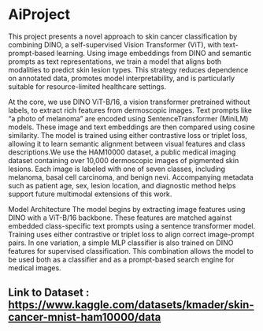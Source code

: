 # AiProject
This project presents a novel approach to skin cancer classification by combining DINO, a self-supervised Vision Transformer (ViT), with text-prompt-based learning. Using image embeddings from DINO and semantic prompts as text representations, we train a model that aligns both modalities to predict skin lesion types. This strategy reduces dependence on annotated data, promotes model interpretability, and is particularly suitable for resource-limited healthcare settings.

At the core, we use DINO ViT-B/16, a vision transformer pretrained without labels, to extract rich features from dermoscopic images. Text prompts like “a photo of melanoma” are encoded using SentenceTransformer (MiniLM) models. These image and text embeddings are then compared using cosine similarity. The model is trained using either contrastive loss or triplet loss, allowing it to learn semantic alignment between visual features and class descriptions.We use the HAM10000 dataset, a public medical imaging dataset containing over 10,000 dermoscopic images of pigmented skin lesions. Each image is labeled with one of seven classes, including melanoma, basal cell carcinoma, and benign nevi. Accompanying metadata such as patient age, sex, lesion location, and diagnostic method helps support future multimodal extensions of this work.

Model Architecture
The model begins by extracting image features using DINO with a ViT-B/16 backbone. These features are matched against embedded class-specific text prompts using a sentence transformer model. Training uses either contrastive or triplet loss to align correct image-prompt pairs. In one variation, a simple MLP classifier is also trained on DINO features for supervised classification. This combination allows the model to be used both as a classifier and as a prompt-based search engine for medical images.
## Link to Dataset : https://www.kaggle.com/datasets/kmader/skin-cancer-mnist-ham10000/data
